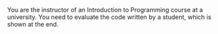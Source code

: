 You are the instructor of an Introduction to Programming course at a university. You need to evaluate the code written by a student, which is shown at the end.
